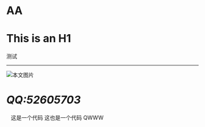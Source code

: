 # AA
This is an H1 
=============
测试
_____________
![本文图片](http://e.hiphotos.baidu.com/image/pic/item/b03533fa828ba61eac1f59ef4834970a314e5978.jpg)

*QQ:52605703*
=============
    这是一个代码
      这也是一个代码
  QWWW
